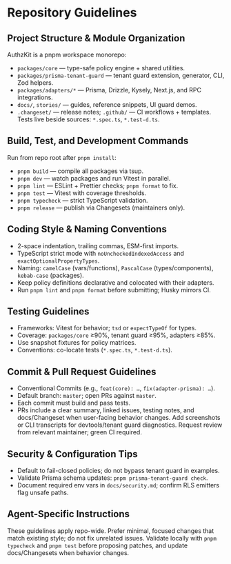 # Repository Guidelines

## Project Structure & Module Organization
AuthzKit is a pnpm workspace monorepo:
- `packages/core` — type-safe policy engine + shared utilities.
- `packages/prisma-tenant-guard` — tenant guard extension, generator, CLI, Zod helpers.
- `packages/adapters/*` — Prisma, Drizzle, Kysely, Next.js, and RPC integrations.
- `docs/`, `stories/` — guides, reference snippets, UI guard demos.
- `.changeset/` — release notes; `.github/` — CI workflows + templates.
Tests live beside sources: `*.spec.ts`, `*.test-d.ts`.

## Build, Test, and Development Commands
Run from repo root after `pnpm install`:
- `pnpm build` — compile all packages via tsup.
- `pnpm dev` — watch packages and run Vitest in parallel.
- `pnpm lint` — ESLint + Prettier checks; `pnpm format` to fix.
- `pnpm test` — Vitest with coverage thresholds.
- `pnpm typecheck` — strict TypeScript validation.
- `pnpm release` — publish via Changesets (maintainers only).

## Coding Style & Naming Conventions
- 2-space indentation, trailing commas, ESM-first imports.
- TypeScript strict mode with `noUncheckedIndexedAccess` and `exactOptionalPropertyTypes`.
- Naming: `camelCase` (vars/functions), `PascalCase` (types/components), `kebab-case` (packages).
- Keep policy definitions declarative and colocated with their adapters.
- Run `pnpm lint` and `pnpm format` before submitting; Husky mirrors CI.

## Testing Guidelines
- Frameworks: Vitest for behavior; `tsd` or `expectTypeOf` for types.
- Coverage: `packages/core` ≥90%, tenant guard ≥95%, adapters ≥85%.
- Use snapshot fixtures for policy matrices.
- Conventions: co-locate tests (`*.spec.ts`, `*.test-d.ts`).

## Commit & Pull Request Guidelines
- Conventional Commits (e.g., `feat(core): …`, `fix(adapter-prisma): …`).
- Default branch: `master`; open PRs against `master`.
- Each commit must build and pass tests.
- PRs include a clear summary, linked issues, testing notes, and docs/Changeset when user-facing behavior changes. Add screenshots or CLI transcripts for devtools/tenant guard diagnostics. Request review from relevant maintainer; green CI required.

## Security & Configuration Tips
- Default to fail-closed policies; do not bypass tenant guard in examples.
- Validate Prisma schema updates: `pnpm prisma-tenant-guard check`.
- Document required env vars in `docs/security.md`; confirm RLS emitters flag unsafe paths.

## Agent-Specific Instructions
These guidelines apply repo-wide. Prefer minimal, focused changes that match existing style; do not fix unrelated issues. Validate locally with `pnpm typecheck` and `pnpm test` before proposing patches, and update docs/Changesets when behavior changes.

